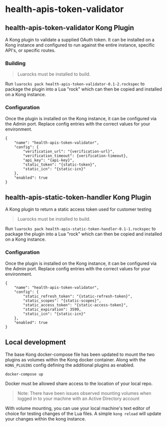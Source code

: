 # health-apis-token-validator

## health-apis-token-validator Kong Plugin

A Kong plugin to validate a supplied OAuth token.  It can be installed on a Kong instance and configured to run against the entire instance, specific API's, or specific routes.

### Building

> Luarocks must be installed to build.

Run `luarocks pack health-apis-token-validator-0.1-2.rockspec` to package the plugin into a Lua "rock" which can then be copied and installed on a Kong instance.

### Configuration

Once the plugin is installed on the Kong instance, it can be configured via the Admin port.  Replace config entries with the correct values for your environment.

```
{
    "name": "health-apis-token-validator",
    "config": {
        "verification_url": "{verification-url}",
        "verification_timeout": {verification-timeout},
        "api_key": "{api-key}",
        "static_token": "{static-token}",
        "static_icn": "{static-icn}"
    },
    "enabled": true
}
```



## health-apis-static-token-handler Kong Plugin

A Kong plugin to return a static access token used for customer testing

> Luarocks must be installed to build.

Run `luarocks pack health-apis-static-token-handler-0.1-1.rockspec` to package the plugin into a Lua "rock" which can then be copied and installed on a Kong instance.


### Configuration

Once the plugin is installed on the Kong instance, it can be configured via the Admin port.  Replace config entries with the correct values for your environment.

```
{
    "name": "health-apis-token-validator",
    "config": {
        "static_refresh_token": "{static-refresh-token}",
        "static_scopes": "{static-scopes}",
        "static_access_token": "{static-access-token}",
        "static_expiration": 3599,
        "static_icn": "{static-icn}"
    },
    "enabled": true
}
```


## Local development

The base Kong docker-compose file has been updated to mount the two plugins as volumes within the Kong docker container.  Along with the `KONG_PLUGINS` config defining the additional plugins as enabled.

`docker-compose up`

Docker must be allowed share access to the location of your local repo.

> Note:   There have been issues observed mounting volumes when logged in to your machine with an Active Directory account

With volume mounting, you can use your local machine's text editor of choice for testing changes of the Lua files.  A simple `kong reload` will update your changes within the kong instance.